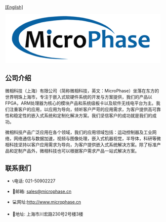 [[English]](https://microphase-doc.readthedocs.io/en/latest/About_Us/About%20Us.html#contact-us)

![](./assets/microphase.png)

## 公司介绍

微相科技（上海）有限公司（简称微相科技，英文：MicroPhase）坐落在东方的世界明珠上海市，专注于嵌入式软硬件系统的开发与方案提供，我们的产品以FPGA，ARM处理器为核心的模块产品和系统级板卡以及软件无线电平台为主。我们注重客户的应用，以应用为导向，倾听客户严苛的应用需求，为客户提供高可靠性和稳定性的嵌入式系统和定制化解决方案。我们坚信客户的成功就是我们的成功。

微相科技产品广泛应用在各个领域，我们的应用领域包括：运动控制器及工业网络，网络通信与数据加速，视频与图像处理，嵌入式机器视觉，半导体，科研等微相科技坚持以客户应用需求为导向，为客户提供嵌入式系统解决方案。除了标准产品和定制产品外，微相科技也可以根据客户需求产品一站式解决方案。

## 联系我们

- 📞电话: 021-50902227

-  📧邮箱: <sales@microphase.cn>

-  💻网址:<http://www.microphase.cn>

-  🏢地址: 上海市川宏路230号2号楼3楼
